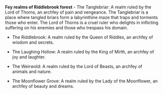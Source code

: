 **Fey realms of Riddlebrook forest** - The Tanglebriar: A realm ruled by the Lord of Thorns, an archfey of pain and vengeance. The Tanglebriar is a place where tangled briars form a labyrinthine maze that traps and torments those who enter. The Lord of Thorns is a cruel ruler who delights in inflicting suffering on his enemies and those who trespass his domain.

-   The Riddlebrook: A realm ruled by the Queen of Riddles, an archfey of wisdom and secrets. 
    
-   The Laughing Hollow: A realm ruled by the King of Mirth, an archfey of joy and laughter. 
    
-   The Weirwold: A realm ruled by the Lord of Beasts, an archfey of animals and nature. 
    
-   The Moonflower Grove: A realm ruled by the Lady of the Moonflower, an archfey of beauty and dreams. 